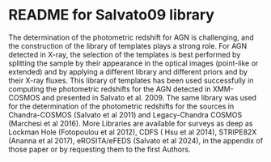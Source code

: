 # README for Salvato09 library

The determination of the photometric redshift for AGN is challenging, and the construction of the library of templates plays a strong role.
For AGN detected in X-ray, the selection of the templates is best performed by splitting the sample by their appearance in the optical images (point-like or extended) and by applying a different library and different priors and by their X-ray fluxes.
This library of templates has been used successfully in computing the photometric redshifts for the AGN detected in XMM-COSMOS and presented in Salvato et al. 2009.
The same library was used for the determination of the photometric redshifts for the sources in Chandra-COSMOS (Salvato et al 2011) and Legacy-Chandra COSMOS (Marchesi et al 2016).
More Libraries are available for surveys as deep as Lockman Hole (Fotopoulou et al 2012), CDFS ( Hsu et al 2014), STRIPE82X (Ananna et al 2017), eROSITA/eFEDS (Salvato et al 2024), in the appendix of those paper  or by requesting them to the first Authors.
